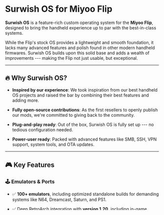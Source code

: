 
Surwish OS for Miyoo Flip
=============================

**Surwish OS** is a feature-rich custom operating system for the **Miyoo Flip**, designed to bring the handheld experience up to par with the best-in-class systems.

While the Flip's stock OS provides a lightweight and smooth foundation, it lacks many advanced features and polish found in other modern handheld firmwares. Surwish OS builds upon this solid base and adds a wealth of improvements --- making the Flip not just usable, but exceptional.

* * * * *

🔥 Why Surwish OS?
------------------

-   **Inspired by our experience**: We took inspiration from our best handheld OS projects and raised the bar by combining their best features and adding more.

-   **Fully open-source contributions**: As the first resellers to openly publish our mods, we're committed to giving back to the community.

-   **Plug-and-play ready**: Out of the box, Surwish OS is fully set up --- no tedious configuration needed.

-   **Power-user ready**: Packed with advanced features like SMB, SSH, VPN support, system tools, and OTA updates.

* * * * *

🎮 Key Features
---------------

### 🕹️ Emulators & Ports

-   ✅ **100+ emulators**, including optimized standalone builds for demanding systems like N64, Dreamcast, Saturn, and PS1.

-   ✅ Deep RetroArch integration with **version 1.20**, including in-game Miyoo menu and **cloud save support**.

-   ✅ Tailored performance settings and visual enhancements (shaders, overlays, aspect ratio fixes) for each system.

-   ✅ Exclusive **PortMaster** support for the Flip

### 🎨 UI & Themes

-   🖼️ Brand-new **Surwish theme** with custom icons, textures, and cohesive identity.

-   🌈 Wide selection of themes.

-   💡 Screen calibration for vibrant, accurate colors out of the box.

### ⚙️ Apps & Tools

-   📚 **KOReader** for reading PDFs and EPUBs.

-   📁 **File Manager** (English localized), **File Browser** (access files over HTTP).

-   🎵 **Music Player** with online radio support, **Video Player** (MPV-based with TV streaming).

-   🎲 **Random Game Picker**, **Scraper**, **EmuCleaner** (hide emulators without ROMs).

-   🧰 **System Tools**:

    -   Toggle auto-save / resume on boot

    -   Reset RetroArch / PortMaster configs

    -   Enable SMB, FTP, SSH, Syncthing, Telnet...


-   🚀 **OTA Update system** with GitHub backend

-   🔧 Boot logo selector --- To flash custom boot logos

### 🚀 Advanced Features

-   🧠 **Resume at boot**: Save & power off with *Select + R3*, resume game on next startup.

-   🌐 Background services at boot: SMB makes ROM transfers a breeze.

-   🗂️ Custom **"Collections" menu** replaces stock RetroArch tab

-   🌍 **Multi-language support**: English, French, Italian, German, Russian.

-   🔄 **Firmware updater**: Warns users before applying latest compatible Miyoo firmware with Surwish enhancements.

-   🎮 **Input shortcuts**: Select = RetroArch hotkey; optimized user experience for both casual and advanced users.

-   📺 **EmulationStation**: an alternative UI customized with a new theme


* * * * *

🛠️ Behind the Scenes
---------------------

Surwish OS is not a simple mod --- it's a **ground-up rework**:

-   CrossMix OS served as a technical base, but adapting it to the Flip required **full rewrites** due to different paths, resolutions, and emulator configs.

-   All emulator configs were **tuned for the Flip's resolution and performance**, including aspect ratio fixes, shader integration, and input calibration.

-   **Testing and debugging** was done to ensure smooth performance across platforms and compatibility with both RetroArch and standalone emulators.

-   Firmware work included testing **audio over Bluetooth**, lid-close events, and overall system stability.

* * * * *

🎯 Our Vision
-------------

Surwish OS is our answer to what the Miyoo Flip truly deserves:\
A **modern, community-driven, premium OS** with the attention to detail and polish you expect from high-end handheld experiences.

We're not just building software --- we're building a community.\
Surwish OS will continue to evolve thanks to your feedback, ideas, and contributions.

**Made with passion. Powered by the community.**


🤝 Credits
==========

Surwish OS incorporates open-source components from CrossMix OS, used with the kind authorization of its original developer:

> Usually, it's community developers who contact me. I appreciate that you reached out to request permission, as many do not.
> 
> I authorize the use of CrossMix sources under the following conditions:
> 
> -   The source code, including your applied modifications, must be published openly.
> 
> -   Your improvements and bug fixes will also benefit the CrossMix project through pull requests, including any future ones.
> 
> -   The community users will have free and open access to the source code of your modifications.
> 
> -   If your project significantly relies on my work, any financial contributions related to the open-source project must be directed to CrossMix.
> 
> -   These conditions must be clearly displayed in your repository's readme and may be updated if necessary.
> 
> Under these conditions, I see no objection, as your initiative will benefit both the open-source community and those who do not have the courage or means to customize their SD cards themselves."
> 
> This collaborative spirit will ensure a healthy ecosystem benefiting all users and developers. I hope this initiative will set a positive example and inspire others to undertake similar actions.

[CrossMix-OS project](https://github.com/cizia64/CrossMix-OS/)

* * * * *

📜 Licensing
============

The use of Surwish OS for commercial purposes is strictly prohibited without explicit written authorization from Surwish company.

This prohibition includes, but is not limited to:

-   Selling or distributing Surwish OS or any derivative works for profit.

-   Bundling Surwish OS with hardware or other software for commercial resale.

-   Utilizing Surwish OS within any commercial service or offering.

Surwish OS is provided as a free and open-source project, designed to serve the community and enhance the user experience on the Miyoo Flip platform. It is also officially bundled and distributed by Surwish company as part of its product offerings for the Miyoo Flip.

Any commercial use, distribution, or exploitation by third parties without prior authorization from Surwish is strictly forbidden.

For commercial inquiries, licensing requests, or partnership opportunities, please contact the Surwish development team directly.

